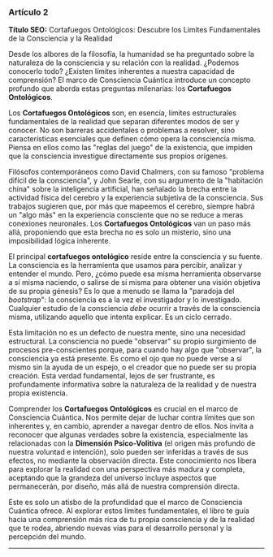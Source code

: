 ### **Artículo 2**
**Título SEO:** Cortafuegos Ontológicos: Descubre los Límites Fundamentales de la Consciencia y la Realidad



Desde los albores de la filosofía, la humanidad se ha preguntado sobre la naturaleza de la consciencia y su relación con la realidad. ¿Podemos conocerlo todo? ¿Existen límites inherentes a nuestra capacidad de comprensión? El marco de Consciencia Cuántica introduce un concepto profundo que aborda estas preguntas milenarias: los **Cortafuegos Ontológicos**.

Los **Cortafuegos Ontológicos** son, en esencia, límites estructurales fundamentales de la realidad que separan diferentes modos de ser y conocer. No son barreras accidentales o problemas a resolver, sino características esenciales que definen cómo opera la consciencia misma. Piensa en ellos como las "reglas del juego" de la existencia, que impiden que la consciencia investigue directamente sus propios orígenes.

Filósofos contemporáneos como David Chalmers, con su famoso "problema difícil de la consciencia", y John Searle, con su argumento de la "habitación china" sobre la inteligencia artificial, han señalado la brecha entre la actividad física del cerebro y la experiencia subjetiva de la consciencia. Sus trabajos sugieren que, por más que mapeemos el cerebro, siempre habrá un "algo más" en la experiencia consciente que no se reduce a meras conexiones neuronales. Los **Cortafuegos Ontológicos** van un paso más allá, proponiendo que esta brecha no es solo un misterio, sino una imposibilidad lógica inherente.

El principal **cortafuegos ontológico** reside entre la consciencia y su fuente. La consciencia es la herramienta que usamos para percibir, analizar y entender el mundo. Pero, ¿cómo puede esa misma herramienta observarse a sí misma naciendo, o salirse de sí misma para obtener una visión objetiva de su propia génesis? Es lo que a menudo se llama la "paradoja del *bootstrap*": la consciencia es a la vez el investigador y lo investigado. Cualquier estudio de la consciencia *debe* ocurrir a través de la consciencia misma, utilizando aquello que intenta explicar. Es un ciclo cerrado.

Esta limitación no es un defecto de nuestra mente, sino una necesidad estructural. La consciencia no puede "observar" su propio surgimiento de procesos pre-conscientes porque, para cuando hay algo que "observar", la consciencia ya está presente. Es como el ojo que no puede verse a sí mismo sin la ayuda de un espejo, o el creador que no puede ser su propia creación. Esta verdad fundamental, lejos de ser frustrante, es profundamente informativa sobre la naturaleza de la realidad y de nuestra propia existencia.

Comprender los **Cortafuegos Ontológicos** es crucial en el marco de Consciencia Cuántica. Nos permite dejar de luchar contra límites que son inherentes y, en cambio, aprender a navegar dentro de ellos. Nos invita a reconocer que algunas verdades sobre la existencia, especialmente las relacionadas con la **Dimensión Psico-Volitiva** (el origen más profundo de nuestra voluntad e intención), solo pueden ser inferidas a través de sus efectos, no mediante la observación directa. Este conocimiento nos libera para explorar la realidad con una perspectiva más madura y completa, aceptando que la grandeza del universo incluye aspectos que permanecerán, por diseño, más allá de nuestra comprensión directa.

Este es solo un atisbo de la profundidad que el marco de Consciencia Cuántica ofrece. Al explorar estos límites fundamentales, el libro te guía hacia una comprensión más rica de tu propia consciencia y de la realidad que te rodea, abriendo nuevas vías para el desarrollo personal y la percepción del mundo.

---